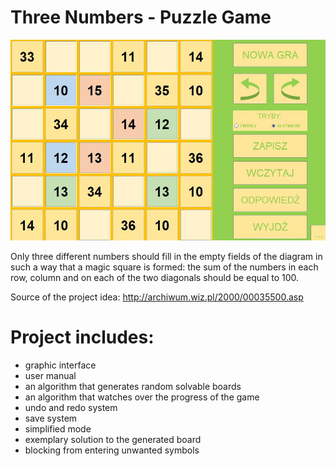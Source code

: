 # Three Numbers - Puzzle Game

![Mane Interface](3liczby.jfif)

Only three different numbers should fill in the empty fields of the diagram in such a way that a magic square is formed: the sum of the numbers in each row, column and on each of the two diagonals should be equal to 100. 

Source of the project idea: http://archiwum.wiz.pl/2000/00035500.asp 

# Project includes:
- graphic interface
- user manual
- an algorithm that generates random solvable boards
- an algorithm that watches over the progress of the game
- undo and redo system
- save system
- simplified mode
- exemplary solution to the generated board
- blocking from entering unwanted symbols
